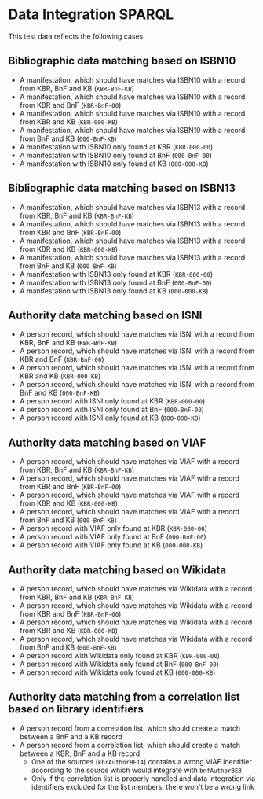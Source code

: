 # Data Integration SPARQL

This test data reflects the following cases.

## Bibliographic data matching based on ISBN10

* A manifestation, which should have matches via ISBN10 with a record from KBR, BnF and KB (`KBR-BnF-KB`)
* A manifestation, which should have matches via ISBN10 with a record from KBR and BnF (`KBR-BnF-00`)
* A manifestation, which should have matches via ISBN10 with a record from KBR and KB (`KBR-000-KB`)
* A manifestation, which should have matches via ISBN10 with a record from BnF and KB (`000-BnF-KB`)
* A manifestation with ISBN10 only found at KBR (`KBR-000-00`)
* A manifestation with ISBN10 only found at BnF (`000-BnF-00`)
* A manifestation with ISBN10 only found at KB (`000-000-KB`)

## Bibliographic data matching based on ISBN13

* A manifestation, which should have matches via ISBN13 with a record from KBR, BnF and KB (`KBR-BnF-KB`)
* A manifestation, which should have matches via ISBN13 with a record from KBR and BnF (`KBR-BnF-00`)
* A manifestation, which should have matches via ISBN13 with a record from KBR and KB (`KBR-000-KB`)
* A manifestation, which should have matches via ISBN13 with a record from BnF and KB (`000-BnF-KB`)
* A manifestation with ISBN13 only found at KBR (`KBR-000-00`)
* A manifestation with ISBN13 only found at BnF (`000-BnF-00`)
* A manifestation with ISBN13 only found at KB (`000-000-KB`)

## Authority data matching based on ISNI

* A person record, which should have matches via ISNI with a record from KBR, BnF and KB (`KBR-BnF-KB`)
* A person record, which should have matches via ISNI with a record from KBR and BnF (`KBR-BnF-00`)
* A person record, which should have matches via ISNI with a record from KBR and KB (`KBR-000-KB`)
* A person record, which should have matches via ISNI with a record from BnF and KB (`000-BnF-KB`)
* A person record with ISNI only found at KBR (`KBR-000-00`)
* A person record with ISNI only found at BnF (`000-BnF-00`)
* A person record with ISNI only found at KB (`000-000-KB`)

## Authority data matching based on VIAF

* A person record, which should have matches via VIAF with a record from KBR, BnF and KB (`KBR-BnF-KB`)
* A person record, which should have matches via VIAF with a record from KBR and BnF (`KBR-BnF-00`)
* A person record, which should have matches via VIAF with a record from KBR and KB (`KBR-000-KB`)
* A person record, which should have matches via VIAF with a record from BnF and KB (`000-BnF-KB`)
* A person record with VIAF only found at KBR (`KBR-000-00`)
* A person record with VIAF only found at BnF (`000-BnF-00`)
* A person record with VIAF only found at KB (`000-000-KB`)

## Authority data matching based on Wikidata

* A person record, which should have matches via Wikidata with a record from KBR, BnF and KB (`KBR-BnF-KB`)
* A person record, which should have matches via Wikidata with a record from KBR and BnF (`KBR-BnF-00`)
* A person record, which should have matches via Wikidata with a record from KBR and KB (`KBR-000-KB`)
* A person record, which should have matches via Wikidata with a record from BnF and KB (`000-BnF-KB`)
* A person record with Wikidata only found at KBR (`KBR-000-00`)
* A person record with Wikidata only found at BnF (`000-BnF-00`)
* A person record with Wikidata only found at KB (`000-000-KB`)

## Authority data matching from a correlation list based on library identifiers 

* A person record from a correlation list, which should create a match between a BnF and a KB record
* A person record from a correlation list, which should create a match between a KBR, BnF and a KB record
  * One of the sources (`kbrAuthorBE14`) contains a wrong VIAF identifier according to the source which would integrate with `bnfAuthorBE8`
  * Only if the correlation list is properly handled and data integration via identifiers excluded for the list members, there won't be a wrong link


